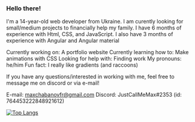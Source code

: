 ### Hello there!

I'm a 14-year-old web developer from Ukraine. I am curently looking for small/medium projects to financially help my family. I have 6 months of experience with Html, CSS, and JavaScript. I also have 3 months of experience with Angular and Angular material

Currently working on: A portfolio website
Currently learning how to: Make animations with CSS
Looking for help with: Finding work
My pronouns: he/him
Fun fact: I really like gradients (and raccoons)

If you have any questions/interested in working with me, feel free to message me on discord or via e-mail!

E-mail: maxchabanovfr@gmail.com
Discord: JustCallMeMax#2353 (id: 764453222848921612)

[![Top Langs](https://github-readme-stats.vercel.app/api/top-langs/?username=MaxChabanov)](https://github.com/MaxChabanov/readme-components)
